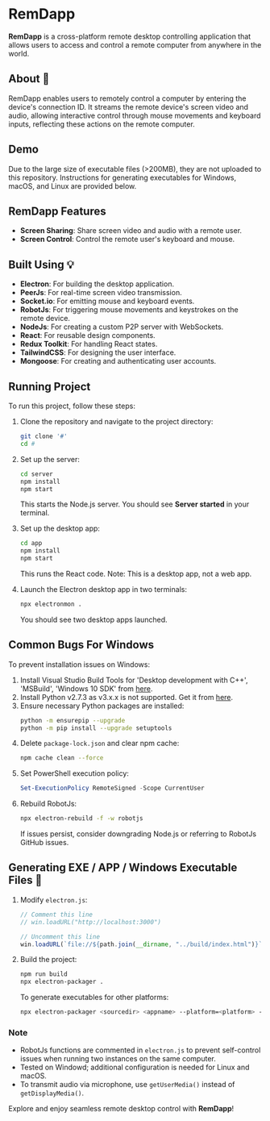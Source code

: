 # RemDapp

**RemDapp** is a cross-platform remote desktop controlling application that allows users to access and control a remote computer from anywhere in the world.

## About :dart:
RemDapp enables users to remotely control a computer by entering the device's connection ID. It streams the remote device's screen video and audio, allowing interactive control through mouse movements and keyboard inputs, reflecting these actions on the remote computer.

## Demo
Due to the large size of executable files (>200MB), they are not uploaded to this repository. Instructions for generating executables for Windows, macOS, and Linux are provided below.

## RemDapp Features
- **Screen Sharing**: Share screen video and audio with a remote user.
- **Screen Control**: Control the remote user's keyboard and mouse.

## Built Using :bulb:
- **Electron**: For building the desktop application.
- **PeerJs**: For real-time screen video transmission.
- **Socket.io**: For emitting mouse and keyboard events.
- **RobotJs**: For triggering mouse movements and keystrokes on the remote device.
- **NodeJs**: For creating a custom P2P server with WebSockets.
- **React**: For reusable design components.
- **Redux Toolkit**: For handling React states.
- **TailwindCSS**: For designing the user interface.
- **Mongoose**: For creating and authenticating user accounts.

## Running Project
To run this project, follow these steps:

1. Clone the repository and navigate to the project directory:
   ```bash
   git clone '#'
   cd #
   ```

2. Set up the server:
   ```bash
   cd server
   npm install
   npm start
   ```
   This starts the Node.js server. You should see **Server started** in your terminal.

3. Set up the desktop app:
   ```bash
   cd app
   npm install
   npm start
   ```
   This runs the React code. Note: This is a desktop app, not a web app.

4. Launch the Electron desktop app in two terminals:
   ```bash
   npx electronmon .
   ```
   You should see two desktop apps launched.

## Common Bugs For Windows
To prevent installation issues on Windows:

1. Install Visual Studio Build Tools for 'Desktop development with C++', 'MSBuild', 'Windows 10 SDK' from [here](https://visualstudio.microsoft.com/visual-cpp-build-tools/).
2. Install Python v2.7.3 as v3.x.x is not supported. Get it from [here](https://robotjs.io/docs/building).
3. Ensure necessary Python packages are installed:
   ```bash
   python -m ensurepip --upgrade
   python -m pip install --upgrade setuptools
   ```
4. Delete `package-lock.json` and clear npm cache:
   ```bash
   npm cache clean --force
   ```
5. Set PowerShell execution policy:
   ```powershell
   Set-ExecutionPolicy RemoteSigned -Scope CurrentUser
   ```
6. Rebuild RobotJs:
   ```bash
   npx electron-rebuild -f -w robotjs
   ```
   If issues persist, consider downgrading Node.js or referring to RobotJs GitHub issues.

## Generating EXE / APP / Windows Executable Files :memo:
1. Modify `electron.js`:
   ```javascript
   // Comment this line
   // win.loadURL("http://localhost:3000")

   // Uncomment this line
   win.loadURL(`file://${path.join(__dirname, "../build/index.html")}`)
   ```

2. Build the project:
   ```bash
   npm run build
   npx electron-packager .
   ```
   To generate executables for other platforms:
   ```bash
   npx electron-packager <sourcedir> <appname> --platform=<platform> --arch=<arch> [optional flags...]
   ```

### Note
- RobotJs functions are commented in `electron.js` to prevent self-control issues when running two instances on the same computer.
- Tested on Windowd; additional configuration is needed for Linux and macOS.
- To transmit audio via microphone, use `getUserMedia()` instead of `getDisplayMedia()`.

Explore and enjoy seamless remote desktop control with **RemDapp**!

